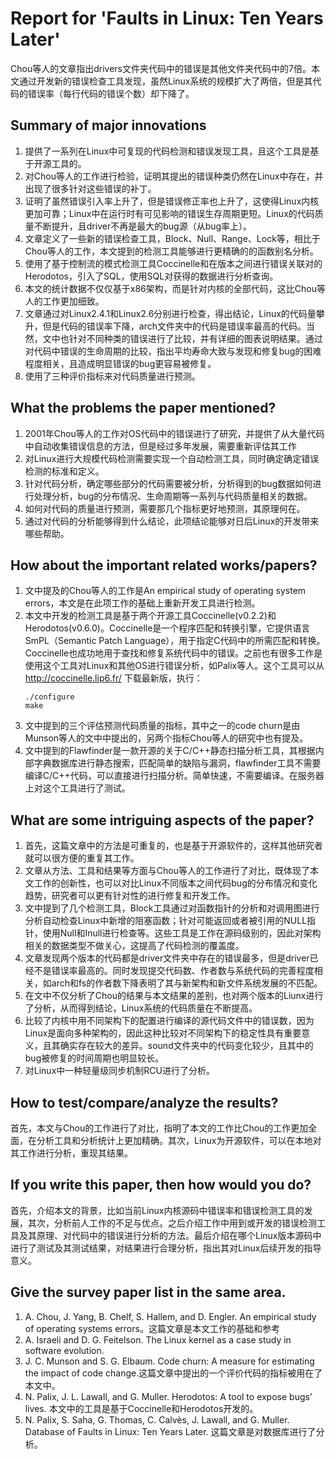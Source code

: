 # Report for 'Faults in Linux: Ten Years Later'
Chou等人的文章指出drivers文件夹代码中的错误是其他文件夹代码中的7倍。本文通过开发新的错误检查工具发现，虽然Linux系统的规模扩大了两倍，但是其代码的错误率（每行代码的错误个数）却下降了。

## Summary of major innovations
1. 提供了一系列在Linux中可复现的代码检测和错误发现工具，且这个工具是基于开源工具的。
2. 对Chou等人的工作进行检验，证明其提出的错误种类仍然在Linux中存在，并出现了很多针对这些错误的补丁。
3. 证明了虽然错误引入率上升了，但是错误修正率也上升了，这使得Linux内核更加可靠；Linux中在运行时有可见影响的错误生存周期更短。Linux的代码质量不断提升，且driver不再是最大的bug源（从bug率上）。
4. 文章定义了一些新的错误检查工具，Block、Null、Range、Lock等，相比于Chou等人的工作，本文提到的检测工具能够进行更精确的的函数别名分析。
5. 使用了基于控制流的模式检测工具Coccinelle和在版本之间进行错误关联对的Herodotos，引入了SQL，使用SQL对获得的数据进行分析查询。
6. 本文的统计数据不仅仅基于x86架构，而是针对内核的全部代码，这比Chou等人的工作更加细致。
7. 文章通过对Linux2.4.1和Linux2.6分别进行检查，得出结论，Linux的代码量攀升，但是代码的错误率下降，arch文件夹中的代码是错误率最高的代码。当然，文中也针对不同种类的错误进行了比较，并有详细的图表说明结果。通过对代码中错误的生命周期的比较，指出平均寿命大致与发现和修复bug的困难程度相关，且造成明显错误的bug更容易被修复。
8. 使用了三种评价指标来对代码质量进行预测。

## What the problems the paper mentioned?
1. 2001年Chou等人的工作对OS代码中的错误进行了研究，并提供了从大量代码中自动收集错误信息的方法，但是经过多年发展，需要重新评估其工作
2. 对Linux进行大规模代码检测需要实现一个自动检测工具，同时确定确定错误检测的标准和定义。
3. 针对代码分析，确定哪些部分的代码需要被分析，分析得到的bug数据如何进行处理分析，bug的分布情况、生命周期等一系列与代码质量相关的数据。
4. 如何对代码的质量进行预测，需要那几个指标更好地预测，其原理何在。
5. 通过对代码的分析能够得到什么结论，此项结论能够对日后Linux的开发带来哪些帮助。

## How about the important related works/papers?
1. 文中提及的Chou等人的工作是An empirical study of operating system errors，本文是在此项工作的基础上重新开发工具进行检测。
2. 本文中开发的检测工具是基于两个开源工具Coccinelle(v0.2.2)和Herodotos(v0.6.0)。Coccinelle是一个程序匹配和转换引擎，它提供语言SmPL（Semantic Patch Language），用于指定C代码中的所需匹配和转换。Coccinelle也成功地用于查找和修复系统代码中的错误。之前也有很多工作是使用这个工具对Linux和其他OS进行错误分析，如Palix等人。这个工具可以从 http://coccinelle.lip6.fr/ 下载最新版，执行：
    ```
    ./configure 
    make
    ```
3. 文中提到的三个评估预测代码质量的指标，其中之一的code churn是由Munson等人的文中中提出的，另两个指标Chou等人的研究中也有提及。
4. 文中提到的Flawfinder是一款开源的关于C/C++静态扫描分析工具，其根据内部字典数据库进行静态搜索，匹配简单的缺陷与漏洞，flawfinder工具不需要编译C/C++代码，可以直接进行扫描分析。简单快速，不需要编译。在服务器上对这个工具进行了测试。

## What are some intriguing aspects of the paper?
1. 首先，这篇文章中的方法是可重复的，也是基于开源软件的，这样其他研究者就可以很方便的重复其工作。
2. 文章从方法、工具和结果等方面与Chou等人的工作进行了对比，既体现了本文工作的创新性，也可以对比Linux不同版本之间代码bug的分布情况和变化趋势，研究者可以更有针对性的进行修复和开发工作。
3. 文中提到了几个检测工具，Block工具通过对函数指针的分析和对调用图进行分析自动检查Linux中新增的阻塞函数；针对可能返回或者被引用的NULL指针，使用Null和Inull进行检查等。这些工具是工作在源码级别的，因此对架构相关的数据类型不做关心，这提高了代码检测的覆盖度。
4. 文章发现两个版本的代码都是driver文件夹中存在的错误最多，但是driver已经不是错误率最高的。同时发现提交代码数、作者数与系统代码的完善程度相关，如arch和fs的作者数下降表明了其与新架构和新文件系统发展的不匹配。
5. 在文中不仅分析了Chou的结果与本文结果的差别，也对两个版本的Liunx进行了分析，从而得到结论，Linux系统的代码质量在不断提高。
6. 比较了内核中用不同架构下的配置进行编译的源代码文件中的错误数，因为Linux是面向多种架构的，因此这种比较对不同架构下的稳定性具有重要意义，且其确实存在较大的差异。sound文件夹中的代码变化较少，且其中的bug被修复的时间周期也明显较长。
7. 对Linux中一种轻量级同步机制RCU进行了分析。

## How to test/compare/analyze the results?
首先，本文与Chou的工作进行了对比，指明了本文的工作比Chou的工作更加全面，在分析工具和分析统计上更加精确。其次，Linux为开源软件，可以在本地对其工作进行分析，重现其结果。

## If you write this paper, then how would you do?
首先，介绍本文的背景，比如当前Linux内核源码中错误率和错误检测工具的发展，其次，分析前人工作的不足与优点。之后介绍工作中用到或开发的错误检测工具及其原理、对代码中的错误进行分析的方法。最后介绍在哪个Linux版本源码中进行了测试及其测试结果，对结果进行合理分析，指出其对Linux后续开发的指导意义。

## Give the survey paper list in the same area.
1. A. Chou, J. Yang, B. Chelf, S. Hallem, and D. Engler. An empirical study of operating systems errors。这篇文章是本文工作的基础和参考
2. A. Israeli and D. G. Feitelson. The Linux kernel as a case study in
software evolution.
3. J. C. Munson and S. G. Elbaum. Code churn: A measure for estimating
the impact of code change.这篇文章中提出的一个评价代码的指标被用在了本文中。
4. N. Palix, J. L. Lawall, and G. Muller. Herodotos: A tool to expose bugs’ lives. 本文中的工具是基于Coccinelle和Herodotos开发的。
5. N. Palix, S. Saha, G. Thomas, C. Calvès, J. Lawall, and G. Muller.
Database of Faults in Linux: Ten Years Later. 这篇文章是对数据库进行了分析。